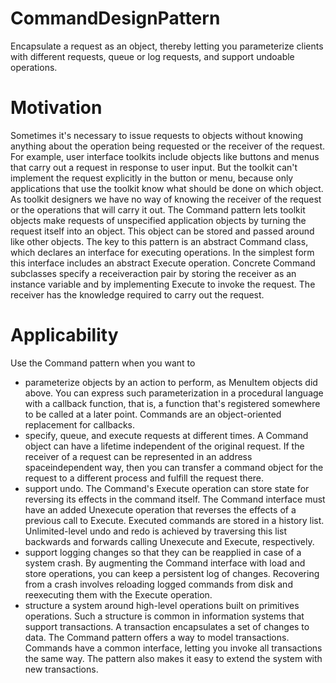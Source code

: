 # CommandDesignPattern

Encapsulate a request as an object, thereby letting you parameterize clients with different requests, queue or
log requests, and support undoable operations.

# Motivation

Sometimes it's necessary to issue requests to objects without knowing anything about the operation being
requested or the receiver of the request. For example, user interface toolkits include objects like buttons and
menus that carry out a request in response to user input. But the toolkit can't implement the request explicitly
in the button or menu, because only applications that use the toolkit know what should be done on which
object. As toolkit designers we have no way of knowing the receiver of the request or the operations that will
carry it out.
The Command pattern lets toolkit objects make requests of unspecified application objects by turning the
request itself into an object. This object can be stored and passed around like other objects. The key to this
pattern is an abstract Command class, which declares an interface for executing operations. In the simplest
form this interface includes an abstract Execute operation. Concrete Command subclasses specify a receiveraction
pair by storing the receiver as an instance variable and by implementing Execute to invoke the request.
The receiver has the knowledge required to carry out the request.

# Applicability

Use the Command pattern when you want to
- parameterize objects by an action to perform, as MenuItem objects did above. You can express such
parameterization in a procedural language with a callback function, that is, a function that's registered
somewhere to be called at a later point. Commands are an object-oriented replacement for callbacks.
- specify, queue, and execute requests at different times. A Command object can have a lifetime
independent of the original request. If the receiver of a request can be represented in an address spaceindependent
way, then you can transfer a command object for the request to a different process and
fulfill the request there.
- support undo. The Command's Execute operation can store state for reversing its effects in the
command itself. The Command interface must have an added Unexecute operation that reverses the
effects of a previous call to Execute. Executed commands are stored in a history list. Unlimited-level
undo and redo is achieved by traversing this list backwards and forwards calling Unexecute and
Execute, respectively.
- support logging changes so that they can be reapplied in case of a system crash. By augmenting the
Command interface with load and store operations, you can keep a persistent log of changes.
Recovering from a crash involves reloading logged commands from disk and reexecuting them with the
Execute operation.
- structure a system around high-level operations built on primitives operations. Such a structure is
common in information systems that support transactions. A transaction encapsulates a set of changes
to data. The Command pattern offers a way to model transactions. Commands have a common
interface, letting you invoke all transactions the same way. The pattern also makes it easy to extend the
system with new transactions.
